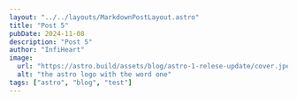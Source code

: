 ```yaml
---
layout: "../../layouts/MarkdownPostLayout.astro"
title: "Post 5"
pubDate: 2024-11-08
description: "Post 5"
author: "InfiHeart"
image:
  url: "https://astro.build/assets/blog/astro-1-relese-update/cover.jpeg"
  alt: "the astro logo with the word one"
tags: ["astro", "blog", "test"]
---
```

